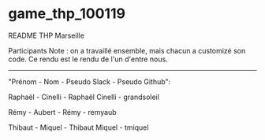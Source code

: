 # game_thp_100119

README
THP Marseille

Participants
Note : on a travaillé ensemble, mais chacun a customizé son code. Ce rendu est le rendu de l'un d'entre nous.

--------------------------------------------------------------------------------------------------------------------------

"Prénom - Nom - Pseudo Slack - Pseudo Github":

Raphaël - Cinelli - Raphaël Cinelli - grandsoleil

Rémy - Aubert - Rémy - remyaub

Thibaut - Miquel - Thibaut Miquel - tmiquel
